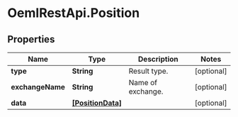 # OemlRestApi.Position

## Properties

Name | Type | Description | Notes
------------ | ------------- | ------------- | -------------
**type** | **String** | Result type. | [optional] 
**exchangeName** | **String** | Name of exchange. | [optional] 
**data** | [**[PositionData]**](PositionData.md) |  | [optional] 


